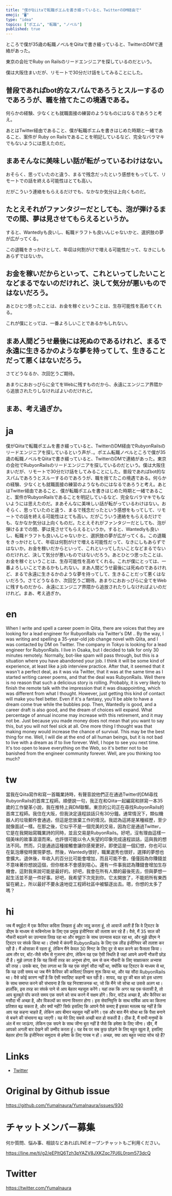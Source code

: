 ```yaml
---
title: "僕がQiitaで転職ポエムを書き綴っていると、TwitterのDM経由で"
emoji: "🖥"
type: "idea"
topics: ["ポエム", "転職", "ノベル"]
published: true
---
```



ところで僕が35歳の転職ノベルをQiitaで書き綴っていると、TwitterのDMで連絡があった。

東京の会社でRuby on Railsのリードエンジニアを探しているのだという。

僕は大阪住まいだが、リモートで30分だけ話をしてみることにした。

## 普段であればbot的なスパムであろうとスルーするのであろうが、職を捨てたこの境遇である。

何らかの経験、少なくとも就職面接の練習のようなものにはなるであろうと考え。

あとはTwitter経由であること、僕が転職ポエムを書きはじめた時期と一緒であること、案件が Ruby on Railsであることを明記しているなど、完全なバラマキでもないようには思えたのだ。

## まあそんなに美味しい話が転がっているわけはない。

おそらく、思っていたのと違う、まるで残念だったという感想をもってして、リモートでの話を終える可能性はとても高い。

だがこういう連絡をもらえるだけでも、なかなか気分は上向くものだ。

## たとえそれがファンタジーだとしても、泡が弾けるまでの間、夢は見させてもらえるというか。

すると、Wantedlyも良いし、転職ドラフトも良いんじゃないかと、選択肢の夢が広がってくる。

この退職をきっかけとして、年収は何割がけで増える可能性だって、なきにしもあらずではないか。

## お金を稼いだからといって、これといってしたいことなどまるでないのだけれど、決して気分が悪いものではないだろう。

あとひとつ思ったことは、お金を稼ぐということは、生存可能性を高めてくれる。

これが僕にとっては、一番よろしいことであるかもしれない。

## まあ人間どうせ最後には死ぬのであるけれど、まるで永遠に生きるかのような夢を持ってして、生きることだって悪くはないだろう。

さてどうなるか、次回乞うご期待。

あまりにおおっぴらに全てをWebに残すものだから、永遠にエンジニア界隈から追放されたりしなければよいのだけれど。

## まあ、考え過ぎか。


# ja

僕がQiitaで転職ポエムを書き綴っていると、TwitterのDM経由でRubyonRailsのリードエンジニアを探しているという声が‥。ポエム転職ノベルところで僕が35歳の転職ノベルをQiitaで書き綴っていると、TwitterのDMで連絡があった。東京の会社でRubyonRailsのリードエンジニアを探しているのだという。僕は大阪住まいだが、リモートで30分だけ話をしてみることにした。普段であればbot的なスパムであろうとスルーするのであろうが、職を捨てたこの境遇である。何らかの経験、少なくとも就職面接の練習のようなものにはなるであろうと考え。あとはTwitter経由であること、僕が転職ポエムを書きはじめた時期と一緒であること、案件がRubyonRailsであることを明記しているなど、完全なバラマキでもないようには思えたのだ。まあそんなに美味しい話が転がっているわけはない。おそらく、思っていたのと違う、まるで残念だったという感想をもってして、リモートでの話を終える可能性はとても高い。だがこういう連絡をもらえるだけでも、なかなか気分は上向くものだ。たとえそれがファンタジーだとしても、泡が弾けるまでの間、夢は見させてもらえるというか。すると、Wantedlyも良いし、転職ドラフトも良いんじゃないかと、選択肢の夢が広がってくる。この退職をきっかけとして、年収は何割がけで増える可能性だって、なきにしもあらずではないか。お金を稼いだからといって、これといってしたいことなどまるでないのだけれど、決して気分が悪いものではないだろう。あとひとつ思ったことは、お金を稼ぐということは、生存可能性を高めてくれる。これが僕にとっては、一番よろしいことであるかもしれない。まあ人間どうせ最後には死ぬのであるけれど、まるで永遠に生きるかのような夢を持ってして、生きることだって悪くはないだろう。さてどうなるか、次回乞うご期待。あまりにおおっぴらに全てをWebに残すものだから、永遠にエンジニア界隈から追放されたりしなければよいのだけれど。まあ、考え過ぎか。


# en

When I write and spell a career poem in Qiita, there are voices that they are looking for a lead engineer for RubyonRails via Twitter's DM .. By the way, I was writing and spelling a 35-year-old job change novel with Qiita, and I was contacted by DM on Twitter. The company in Tokyo is looking for a lead engineer for RubyonRails. I live in Osaka, but I decided to talk for only 30 minutes remotely. Normally, bot-like spam will pass through, but this is a situation where you have abandoned your job. I think it will be some kind of experience, at least like a job interview practice. After that, it seemed that it wasn't a perfect deal, as it was via Twitter, that it was at the same time as I started writing career poems, and that the deal was RubyonRails. Well there is no reason that such a delicious story is rolling. Probably, it is very likely to finish the remote talk with the impression that it was disappointing, which was different from what I thought. However, just getting this kind of contact will make you feel better. Even if it's a fantasy, you'll be able to have a dream come true while the bubbles pop. Then, Wantedly is good, and a career draft is also good, and the dream of choices will expand. What percentage of annual income may increase with this retirement, and it may not be. Just because you made money does not mean that you want to say this, but you will not feel sick at all. One more thing I thought was that making money would increase the chance of survival. This may be the best thing for me. Well, I will die at the end of all human beings, but it is not bad to live with a dream as if to live forever. Well, I hope to see you next time. It's too open to leave everything on the Web, so it's better not to be banished from the engineer community forever. Well, are you thinking too much?

# tw

當我在Qiita寫作和寫一首職業詩時，有聲音說他們正在通過Twitter的DM尋找RubyonRails的首席工程師。順便說一句，我正在和Qiita一起編寫和拼寫一本35歲的工作變革小說，我在推特上與DM聯繫。東京的公司正在尋找RubyonRails的首席工程師。我住在大阪，但我決定遠程談話只有30分鐘。通常情況下，類似機器人的垃圾郵件會通過，但這是您放棄工作的情況。我認為這將是某種經歷，至少就像面試一樣。在那之後，它似乎不是一個完美的交易，因為它是通過Twitter，它是在我開始寫職業詩的同時，並且交易是RubyonRails。好吧，沒有理由這樣一個美味的故事滾滾而來。也許很可能以令人失望的印象完成遠程談話，這與我的想法不同。然而，只是通過這種接觸會讓你感覺更好。即使這是一個幻想，你也可以在氣泡爆發時實現夢想。然後，Wantedly很好，職業選秀也很好，選擇的夢想也會擴大。退休後，年收入的百分比可能會增加，而且可能不會。僅僅因為你賺錢並不意味著你想說這個，但你根本不會感到噁心。還有一件事我認為賺錢會增加生存機會。這對我來說可能是最好的。好吧，我會在所有人類的最後死去，但與夢想一起生活並不是一件好事。好吧，我希望下次見到你。它太開放了，不能把所有東西留在網上，所以最好不要永遠地從工程師社區中被驅逐出去。嗯，你想的太多了嗎？

# hi

जब मैं क्यूईटा में एक कैरियर कविता लिखता हूं और जादू करता हूं, तो आवाजें आती हैं कि वे ट्विटर के डीएम के माध्यम से रूबिनरेल्स के लिए एक प्रमुख इंजीनियर की तलाश कर रहे हैं। वैसे, मैं 35 साल की नौकरी बदलने का उपन्यास लिख रहा था और क्यूइटा के साथ उपन्यास बदल रहा था, और मुझे डीएम ने ट्विटर पर संपर्क किया था। टोक्यो में कंपनी RubyonRails के लिए एक लीड इंजीनियर की तलाश कर रही है। मैं ओसाका में रहता हूं, लेकिन मैंने केवल 30 मिनट के लिए दूर से बात करने का फैसला किया। आम तौर पर, बॉट-जैसे स्पैम से गुजरना होगा, लेकिन यह एक ऐसी स्थिति है जहां आपने अपनी नौकरी छोड़ दी है। मुझे लगता है कि यह किसी तरह का अनुभव होगा, कम से कम नौकरी के लिए साक्षात्कार अभ्यास की तरह। उसके बाद, ऐसा लगता था कि यह एक संपूर्ण सौदा नहीं था, क्योंकि यह ट्विटर के माध्यम से था, कि यह उसी समय था जब मैंने कैरियर की कविताएं लिखना शुरू किया था, और यह सौदा RubyonRails था। वैसे कोई कारण नहीं है कि ऐसी स्वादिष्ट कहानी चल रही है। शायद, यह दूर की बात को इस धारणा के साथ समाप्त करने की संभावना है कि यह निराशाजनक था, जो कि मैंने जो सोचा था उससे अलग था। हालाँकि, इस तरह का संपर्क पाने से आप बेहतर महसूस करेंगे। यहां तक कि अगर यह एक फंतासी है, तो आप बुलबुले पॉप करते समय एक सपने को सच करने में सक्षम होंगे। फिर, वांटेड अच्छा है, और कैरियर का मसौदा भी अच्छा है, और विकल्पों का सपना विस्तार होगा। इस सेवानिवृत्ति के साथ वार्षिक आय का कितना प्रतिशत बढ़ सकता है, और क्यों नहीं? सिर्फ इसलिए कि आपने पैसे कमाए हैं इसका मतलब यह नहीं है कि आप यह कहना चाहते हैं, लेकिन आप बीमार महसूस नहीं करेंगे। एक और बात मैंने सोचा था कि पैसा बनाने से बचने की संभावना बढ़ जाएगी। यह मेरे लिए सबसे अच्छी बात हो सकती है। ठीक है, मैं सभी मनुष्यों के अंत में मर जाऊंगा, लेकिन एक सपने के साथ जीना बुरा नहीं है जैसे कि हमेशा के लिए जीना। खैर, मैं आपको अगली बार देखने की उम्मीद करता हूं। यह वेब पर सब कुछ छोड़ने के लिए बहुत खुला है, इसलिए बेहतर होगा कि इंजीनियर समुदाय से हमेशा के लिए गायब न हों। अच्छा, क्या आप बहुत ज्यादा सोच रहे हैं?

# Links

- [Twitter](https://twitter.com/YumaInaura/status/1110145904881881088)


# Original by Github issue

https://github.com/YumaInaura/YumaInaura/issues/930








<!-- Update From Qiita API -->

# チャットメンバー募集


何か質問、悩み事、相談などあればLINEオープンチャットもご利用ください。

https://line.me/ti/g2/eEPltQ6Tzh3pYAZV8JXKZqc7PJ6L0rpm573dcQ





# Twitter


https://twitter.com/YumaInaura


<!-- Update From Qiita API -->


